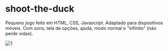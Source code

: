 # shoot-the-duck
Pequeno jogo feito em HTML, CSS, Javascript. Adaptado para dispositivos móveis. Com sons, tela de opções, ajuda, modo normal e "infinito" (não perde vidas).

![1](https://user-images.githubusercontent.com/93228693/156436769-cf27fb06-25d5-4e8a-9bec-a6cedfff4b0b.png)
